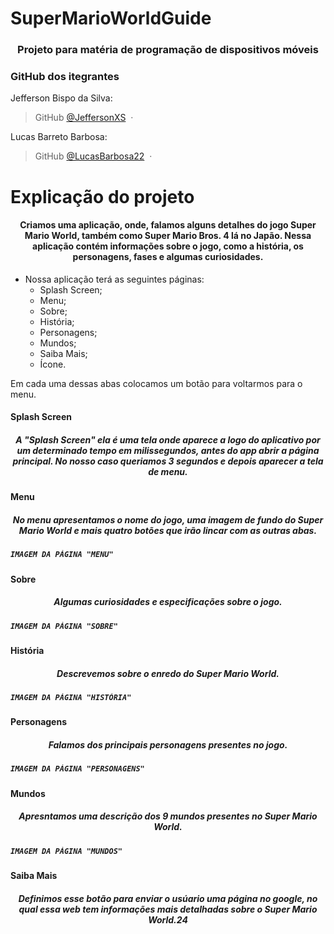 # SuperMarioWorldGuide
<h3 align = "center">Projeto para matéria de programação de dispositivos móveis </a></h3>

### GitHub dos itegrantes

Jefferson Bispo da Silva:
> GitHub [@JeffersonXS](https://github.com/JeffersonXS) &nbsp;&middot;&nbsp;

Lucas Barreto Barbosa:
> GitHub [@LucasBarbosa22](https://github.com/LucasBarbosa22) &nbsp;&middot;&nbsp;

# Explicação do projeto

<h4 align = "center">
  Criamos uma aplicação, onde, falamos alguns detalhes do jogo Super Mario World, também como Super Mario Bros. 4 lá no Japão. 
  Nessa aplicação contém informações sobre o jogo, como a história, os personagens, fases e algumas curiosidades.
</a></h4>

* Nossa aplicação terá as seguintes páginas:
  - Splash Screen;
  - Menu;
  - Sobre;
  - História;
  - Personagens; 
  - Mundos;
  - Saiba Mais;
  - Ícone.
 
Em cada uma dessas abas colocamos um botão para voltarmos para o menu.

#### Splash Screen
<h5 align = "center">
A "Splash Screen" ela é uma tela onde aparece a logo do aplicativo por um determinado tempo em milissegundos, antes do app abrir a página principal. No nosso caso queriamos 3 segundos e depois aparecer a tela de menu.
</a><h5>

#### Menu
<h5 align = "center">
No menu apresentamos o nome do jogo, uma imagem de fundo do Super Mario World e mais quatro botões que irão lincar com as outras abas.
</a><h5>
  
    IMAGEM DA PÁGINA "MENU"

#### Sobre
<h5 align = "center">
Algumas curiosidades e especificações sobre o jogo.
</a><h5>
  
    IMAGEM DA PÁGINA "SOBRE"

#### História
<h5 align = "center">
Descrevemos sobre o enredo do Super Mario World.
</a><h5>
  
    IMAGEM DA PÁGINA "HISTÓRIA"

#### Personagens
<h5 align = "center">
Falamos dos principais personagens presentes no jogo.
</a><h5>
  
    IMAGEM DA PÁGINA "PERSONAGENS"

#### Mundos
<h5 align = "center">
Apresntamos uma descrição dos 9 mundos presentes no Super Mario World.
</a><h5>
  
    IMAGEM DA PÁGINA "MUNDOS"
  
#### Saiba Mais
<h5 align = "center">
Definimos esse botão para enviar o usúario uma página no google, no qual essa web tem informações mais detalhadas sobre o Super Mario World.24 
</a><h5>
